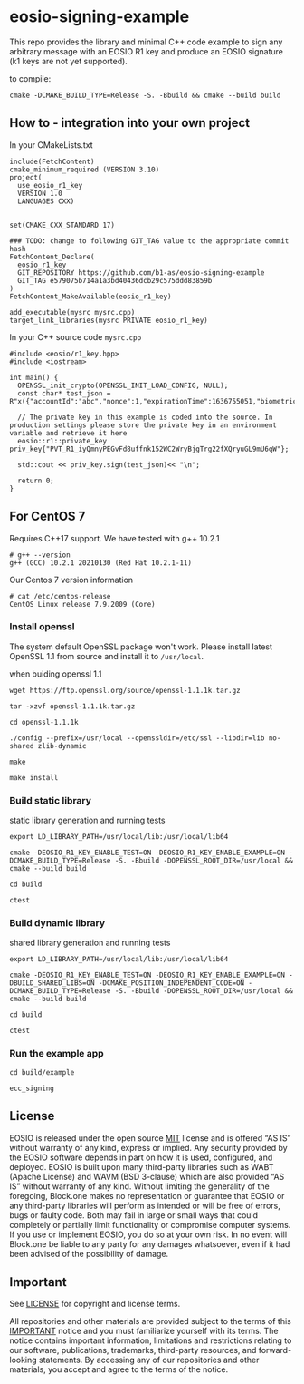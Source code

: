 # eosio-signing-example

This repo provides the library and minimal C++ code example to sign any arbitrary message with an EOSIO R1 key and produce an EOSIO signature (k1 keys are not yet supported).

to compile:
```
cmake -DCMAKE_BUILD_TYPE=Release -S. -Bbuild && cmake --build build
```


## How to - integration into your own project

In your CMakeLists.txt 

```
include(FetchContent)
cmake_minimum_required (VERSION 3.10)
project(
  use_eosio_r1_key
  VERSION 1.0
  LANGUAGES CXX)


set(CMAKE_CXX_STANDARD 17)

### TODO: change to following GIT_TAG value to the appropriate commit hash
FetchContent_Declare(
  eosio_r1_key
  GIT_REPOSITORY https://github.com/b1-as/eosio-signing-example
  GIT_TAG e579075b714a1a3bd40436dcb29c575ddd83859b
)
FetchContent_MakeAvailable(eosio_r1_key)

add_executable(mysrc mysrc.cpp)
target_link_libraries(mysrc PRIVATE eosio_r1_key)
```


In your C++ source code `mysrc.cpp`
```
#include <eosio/r1_key.hpp>
#include <iostream>

int main() {
  OPENSSL_init_crypto(OPENSSL_INIT_LOAD_CONFIG, NULL);
  const char* test_json = R"x({"accountId":"abc","nonce":1,"expirationTime":1636755051,"biometricsUsed":false,"sessionKey":null})x";
  
  // The private key in this example is coded into the source. In production settings please store the private key in an environment variable and retrieve it here
  eosio::r1::private_key priv_key{"PVT_R1_iyQmnyPEGvFd8uffnk152WC2WryBjgTrg22fXQryuGL9mU6qW"};
  
  std::cout << priv_key.sign(test_json)<< "\n";
  
  return 0;
}
```

## For CentOS 7 

Requires C++17 support. We have tested with g++ 10.2.1 
```
# g++ --version
g++ (GCC) 10.2.1 20210130 (Red Hat 10.2.1-11)
```

Our Centos 7 version information
```
# cat /etc/centos-release
CentOS Linux release 7.9.2009 (Core)
```


### Install openssl
The system default OpenSSL package won't work. Please install latest OpenSSL 1.1 from source and install it to `/usr/local`. 

when buiding openssl 1.1
```
wget https://ftp.openssl.org/source/openssl-1.1.1k.tar.gz

tar -xzvf openssl-1.1.1k.tar.gz

cd openssl-1.1.1k

./config --prefix=/usr/local --openssldir=/etc/ssl --libdir=lib no-shared zlib-dynamic

make

make install
```


### Build static library
static library generation and running tests
```
export LD_LIBRARY_PATH=/usr/local/lib:/usr/local/lib64

cmake -DEOSIO_R1_KEY_ENABLE_TEST=ON -DEOSIO_R1_KEY_ENABLE_EXAMPLE=ON -DCMAKE_BUILD_TYPE=Release -S. -Bbuild -DOPENSSL_ROOT_DIR=/usr/local && cmake --build build

cd build

ctest

```

### Build dynamic library
shared library generation and running tests
```
export LD_LIBRARY_PATH=/usr/local/lib:/usr/local/lib64

cmake -DEOSIO_R1_KEY_ENABLE_TEST=ON -DEOSIO_R1_KEY_ENABLE_EXAMPLE=ON -DBUILD_SHARED_LIBS=ON -DCMAKE_POSITION_INDEPENDENT_CODE=ON -DCMAKE_BUILD_TYPE=Release -S. -Bbuild -DOPENSSL_ROOT_DIR=/usr/local && cmake --build build

cd build

ctest
```


### Run the example app

```
cd build/example

ecc_signing
```

## License

EOSIO is released under the open source [MIT](./LICENSE) license and is offered “AS IS” without warranty of any kind, express or implied. Any security provided by the EOSIO software depends in part on how it is used, configured, and deployed. EOSIO is built upon many third-party libraries such as WABT (Apache License) and WAVM (BSD 3-clause) which are also provided “AS IS” without warranty of any kind. Without limiting the generality of the foregoing, Block.one makes no representation or guarantee that EOSIO or any third-party libraries will perform as intended or will be free of errors, bugs or faulty code. Both may fail in large or small ways that could completely or partially limit functionality or compromise computer systems. If you use or implement EOSIO, you do so at your own risk. In no event will Block.one be liable to any party for any damages whatsoever, even if it had been advised of the possibility of damage.  

## Important

See [LICENSE](./LICENSE) for copyright and license terms.

All repositories and other materials are provided subject to the terms of this [IMPORTANT](./IMPORTANT.md) notice and you must familiarize yourself with its terms.  The notice contains important information, limitations and restrictions relating to our software, publications, trademarks, third-party resources, and forward-looking statements.  By accessing any of our repositories and other materials, you accept and agree to the terms of the notice.
